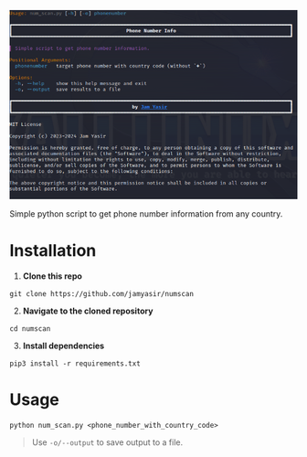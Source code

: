 ![usage](https://github.com/jamyasir/numscan/blob/main/num.png)

Simple python script to get phone number information from any country.

# Installation
1. **Clone this repo**

```
git clone https://github.com/jamyasir/numscan
```

2. **Navigate to the cloned repository**
```
cd numscan
```

3. **Install dependencies**
```
pip3 install -r requirements.txt
```

# Usage
```
python num_scan.py <phone_number_with_country_code>
```

> Use `-o/--output` to save output to a file.







